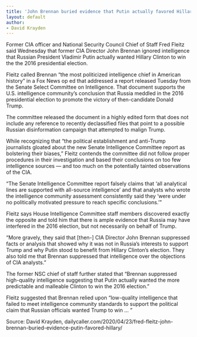 ```yaml
---
title: 'John Brennan buried evidence that Putin actually favored Hillary in 2016'
layout: default
author:
- David Krayden
---
```


Former CIA officer and National Security Council Chief of Staff Fred Fleitz said Wednesday that former CIA Director John Brennan ignored intelligence that Russian President Vladimir Putin actually wanted Hillary Clinton to win the the 2016 presidential election.

Fleitz called Brennan “the most politicized intelligence chief in American history” in a Fox News op ed that addressed a report released Tuesday from the Senate Select Committee on Intelligence. That document supports the U.S. intelligence community’s conclusion that Russia meddled in the 2016 presidential election to promote the victory of then-candidate Donald Trump.

The committee released the document in a highly edited form that does not include any reference to recently declassified files that point to a possible Russian disinformation campaign that attempted to malign Trump.

While recognizing that “the political establishment and anti-Trump journalists gloated about the new Senate Intelligence Committee report as bolstering their biases,” Fleitz contends the committee did not follow proper procedures in their investigation and based their conclusions on too few intelligence sources — and too much on the potentially tainted observations of the CIA.

“The Senate Intelligence Committee report falsely claims that ‘all analytical lines are supported with all-source intelligence’ and that analysts who wrote the intelligence community assessment consistently said they ‘were under no politically motivated pressure to reach specific conclusions.’”

Fleitz says House Intelligence Committee staff members discovered exactly the opposite and told him that there is ample evidence that Russia may have interfered in the 2016 election, but not necessarily on behalf of Trump.

“More gravely, they said that [then-] CIA Director John Brennan suppressed facts or analysis that showed why it was not in Russia’s interests to support Trump and why Putin stood to benefit from Hillary Clinton’s election. They also told me that Brennan suppressed that intelligence over the objections of CIA analysts.”

The former NSC chief of staff further stated that “Brennan suppressed high-quality intelligence suggesting that Putin actually wanted the more predictable and malleable Clinton to win the 2016 election.”

Fleitz suggested that Brennan relied upon “low-quality intelligence that failed to meet intelligence community standards to support the political claim that Russian officials wanted Trump to win … ”

Source: David Krayden, dailycaller.com/2020/04/23/fred-fleitz-john-brennan-buried-evidence-putin-favored-hillary/
